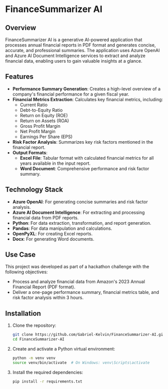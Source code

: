 # FinanceSummarizer AI  

## Overview  
FinanceSummarizer AI is a generative AI-powered application that processes annual financial reports in PDF format and generates concise, accurate, and professional summaries. The application uses Azure OpenAI and Azure AI Document Intelligence services to extract and analyze financial data, enabling users to gain valuable insights at a glance.  

## Features  
- **Performance Summary Generation**: Creates a high-level overview of a company's financial performance for a given fiscal year.  
- **Financial Metrics Extraction**: Calculates key financial metrics, including:  
  - Current Ratio  
  - Debt-to-Equity Ratio  
  - Return on Equity (ROE)  
  - Return on Assets (ROA)  
  - Gross Profit Margin  
  - Net Profit Margin  
  - Earnings Per Share (EPS)  
- **Risk Factor Analysis**: Summarizes key risk factors mentioned in the financial report.  
- **Output Formats**:  
  - **Excel File**: Tabular format with calculated financial metrics for all years available in the input report.  
  - **Word Document**: Comprehensive performance and risk factor summary.  

## Technology Stack  
- **Azure OpenAI**: For generating concise summaries and risk factor analysis.  
- **Azure AI Document Intelligence**: For extracting and processing financial data from PDF reports.  
- **Python**: For data extraction, transformation, and report generation.  
- **Pandas**: For data manipulation and calculations.  
- **OpenPyXL**: For creating Excel reports.  
- **Docx**: For generating Word documents.  

## Use Case  
This project was developed as part of a hackathon challenge with the following objectives:  
- Process and analyze financial data from Amazon's 2023 Annual Financial Report (PDF format).  
- Deliver a one-page performance summary, financial metrics table, and risk factor analysis within 3 hours.  

## Installation  
1. Clone the repository:  
   ```bash  
   git clone https://github.com/Gabriel-Kelvin/FinanceSummarizer-AI.git  
   cd FinanceSummarizer-AI  
   ```  
2. Create and activate a Python virtual environment:  
   ```bash  
   python -m venv venv  
   source venv/bin/activate  # On Windows: venv\Scripts\activate  
   ```  
3. Install the required dependencies:  
   ```bash  
   pip install -r requirements.txt  
   ```  
